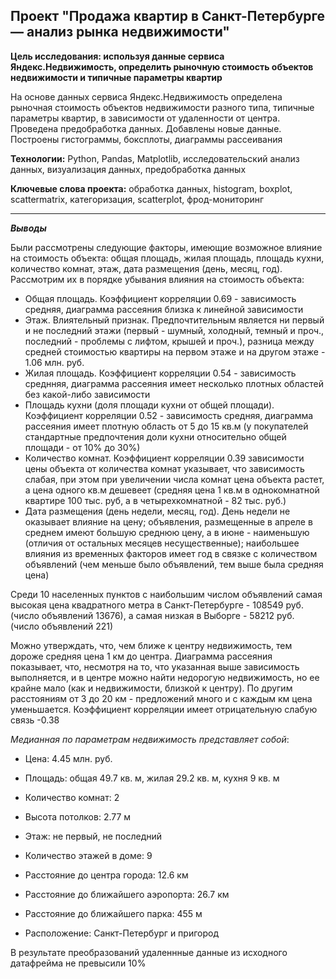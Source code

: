 ## Проект "Продажа квартир в Санкт-Петербурге — анализ рынка недвижимости"

<b>Цель исследования: используя данные сервиса Яндекс.Недвижимость, определить рыночную стоимость объектов недвижимости и типичные параметры квартир</b>


На основе данных сервиса Яндекс.Недвижимость определена рыночная стоимость объектов недвижимости разного типа, типичные параметры квартир, в зависимости от удаленности от центра. Проведена предобработка данных. Добавлены новые данные. Построены гистограммы, боксплоты, диаграммы рассеивания

<b>Технологии:</b> Python, Pandas, Matplotlib, исследовательский анализ данных, визуализация данных, предобработка данных

<b>Ключевые слова проекта:</b> обработка данных, histogram, boxplot, scattermatrix, категоризация, scatterplot,  фрод-мониторинг
<hr>
<b><i>Выводы</i></b>
<p>Были рассмотрены следующие факторы, имеющие возможное влияние на стоимость объекта: общая площадь, жилая площадь, площадь кухни, количество комнат, этаж, дата размещения (день, месяц, год). Рассмотрим их в порядке убывания влияния на стоимость объекта:

* Общая площадь. Коэффициент корреляции 0.69 - зависимость средняя, диаграмма рассеяния близка к линейной зависимости
* Этаж. Влиятельный признак. Предпочтительным является ни первый и не последний этажи (первый - шумный, холодный, темный и проч., последний - проблемы с лифтом, крышей и проч.), разница между средней стоимостью квартиры на первом этаже и на другом этаже - 1.06 млн. руб.
* Жилая площадь. Коэффициент корреляции 0.54 - зависимость среднняя, диаграмма рассеяния имеет несколько плотных областей без какой-либо зависимости
* Площадь кухни (доля площади кухни от общей площади). Коэффициент корреляции 0.52 - зависимость средняя, диаграмма рассеяния имеет плотную область от 5 до 15 кв.м (у покупателей стандартные предпочтения доли кухни относительно общей площади - от 10% до 30%)
* Количество комнат. Коэффициент корреляции 0.39 зависимости цены объекта от количества комнат указывает, что зависимость слабая, при этом при увеличении числа комнат цена объекта растет, а цена одного кв.м дешевеет (средняя цена 1 кв.м в однокомнатной квартире 100 тыс. руб, а в четырехкомнатной - 82 тыс. руб.)
* Дата размещения (день недели, месяц, год). День недели не оказывает влияние на цену; объявления, размещенные в апреле в среднем имеют большую среднюю цену, а в июне - наименьшую (отличия от остальных месяцев несущественные); наибольшее влияния из временных факторов имеет год в связке с количеством объявлений (чем меньше было объявлений, тем выше была средняя цена)
 
<p>
    Среди 10 населенных пунктов с наибольшим числом объявлений самая высокая цена квадратного метра в Санкт-Петербурге - 108549 руб. (число объявлений 13676), а самая низкая в Выборге - 58212 руб. (число объявлений 221)
<p>
      Можно утверждать, что, чем ближе к центру недвижимость, тем дороже средняя цена 1 км до центра. Диаграмма рассеяния показывает, что, несмотря на то, что указанная выше зависимость выполняется, и в центре можно найти недорогую недвижимость, но ее крайне мало (как и недвижимости, близкой к центру). По другим расстояниям от 3 до 20 км - предложений много и с каждым км цена уменьшается. Коэффициент корреляции имеет отрицательную слабую связь -0.38
 <p>
 <i>Медианная по параметрам недвижимость представляет собой</i>:
 <p>
   
* Цена: 4.45 млн. руб.
   
* Площадь: общая 49.7 кв. м, жилая 29.2 кв. м, кухня 9 кв. м
   
* Количество комнат: 2
   
* Высота потолков: 2.77 м
   
* Этаж: не первый, не последний
   
* Количество этажей в доме: 9
   
* Расстояние до центра города: 12.6 км
   
* Расстояние до ближайшего аэропорта: 26.7 км
   
* Расстояние до ближайшего парка: 455 м
   
* Расположение: Санкт-Петербург и пригород
   

В результате преобразований удаленнные данные из исходного датафрейма не превысили 10%
  

